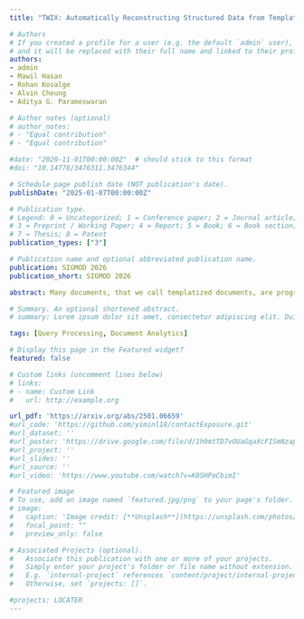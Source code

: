 ```yaml
---
title: "TWIX: Automatically Reconstructing Structured Data from Templatized Documents"

# Authors
# If you created a profile for a user (e.g. the default `admin` user), write the username (folder name) here 
# and it will be replaced with their full name and linked to their profile.
authors:
- admin
- Mawil Hasan
- Rohan Kosalge
- Alvin Cheung
- Aditya G. Parameswaran

# Author notes (optional)
# author_notes:
# - "Equal contribution"
# - "Equal contribution"

#date: "2020-11-01T00:00:00Z"  # should stick to this format
#doi: "10.14778/3476311.3476344"

# Schedule page publish date (NOT publication's date).
publishDate: "2025-01-07T00:00:00Z"

# Publication type.
# Legend: 0 = Uncategorized; 1 = Conference paper; 2 = Journal article;
# 3 = Preprint / Working Paper; 4 = Report; 5 = Book; 6 = Book section;
# 7 = Thesis; 8 = Patent
publication_types: ["3"]

# Publication name and optional abbreviated publication name.
publication: SIGMOD 2026
publication_short: SIGMOD 2026

abstract: Many documents, that we call templatized documents, are programmatically generated by populating fields in a visual template. Effective data extraction from these documents is crucial to supporting downstream analytical tasks. Current data extraction tools often struggle with complex document layouts, incur high latency and/or cost on large datasets, and often require significant human effort, when extracting tables or values given user-specified fields from documents. The key insight of our tool, TWIX, is to predict the underlying template used to create such documents, modeling the visual and structural commonalities across documents. Data extraction based on this predicted template provides a more principled, accurate, and efficient solution at a low cost. Comprehensive evaluations on 34 diverse real-world datasets show that uncovering the template is crucial for data extraction from templatized documents. TWIX achieves over 90% precision and recall on average, outperforming tools from industry. Textract and Azure Document Intelligence, and vision-based LLMs like GPT-4-Vision, by over 25% in precision and recall. TWIX scales easily to large datasets and is 734X faster and 5836X cheaper than vision-based LLMs for extracting data from a large document collection with 817 pages.

# Summary. An optional shortened abstract.
# summary: Lorem ipsum dolor sit amet, consectetur adipiscing elit. Duis posuere tellus ac convallis placerat. Proin tincidunt magna sed ex sollicitudin condimentum.

tags: [Query Processing, Document Analytics]

# Display this page in the Featured widget?
featured: false

# Custom links (uncomment lines below)
# links:
# - name: Custom Link
#   url: http://example.org

url_pdf: 'https://arxiv.org/abs/2501.06659'
#url_code: 'https://github.com/yiminl18/contactExposure.git'
#url_dataset: ''
#url_poster: 'https://drive.google.com/file/d/1h9mtTD7vOUaGqaXcFISmNzapGBcmAgAO/view'
#url_project: ''
#url_slides: ''
#url_source: ''
#url_video: 'https://www.youtube.com/watch?v=K8SHPoCbimI'

# Featured image
# To use, add an image named `featured.jpg/png` to your page's folder. 
# image:
#   caption: 'Image credit: [**Unsplash**](https://unsplash.com/photos/pLCdAaMFLTE)'
#   focal_point: ""
#   preview_only: false

# Associated Projects (optional).
#   Associate this publication with one or more of your projects.
#   Simply enter your project's folder or file name without extension.
#   E.g. `internal-project` references `content/project/internal-project/index.md`.
#   Otherwise, set `projects: []`.

#projects: LOCATER
---
```


